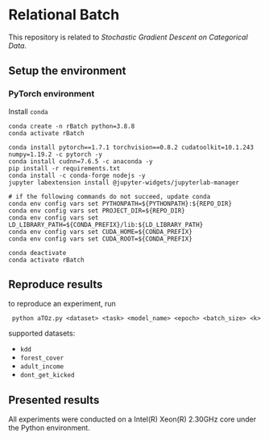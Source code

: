 # Relational Batch
This repository is related to *Stochastic Gradient Descent on Categorical Data*.

## Setup the environment
###  PyTorch environment

Install `conda`

```
conda create -n rBatch python=3.8.8
conda activate rBatch

conda install pytorch==1.7.1 torchvision==0.8.2 cudatoolkit=10.1.243 numpy=1.19.2 -c pytorch -y
conda install cudnn=7.6.5 -c anaconda -y
pip install -r requirements.txt
conda install -c conda-forge nodejs -y
jupyter labextension install @jupyter-widgets/jupyterlab-manager

# if the following commands do not succeed, update conda
conda env config vars set PYTHONPATH=${PYTHONPATH}:${REPO_DIR}
conda env config vars set PROJECT_DIR=${REPO_DIR}
conda env config vars set LD_LIBRARY_PATH=${CONDA_PREFIX}/lib:${LD_LIBRARY_PATH}
conda env config vars set CUDA_HOME=${CONDA_PREFIX}
conda env config vars set CUDA_ROOT=${CONDA_PREFIX}

conda deactivate
conda activate rBatch
```


## Reproduce results

to reproduce an experiment, run

```
 python aTOz.py <dataset> <task> <model_name> <epoch> <batch_size> <k>
```

supported datasets:
- `kdd`
- `forest_cover`
- `adult_income`
- `dont_get_kicked`


## Presented results

All experiments were conducted on a Intel(R) Xeon(R) 2.30GHz core under the Python environment.